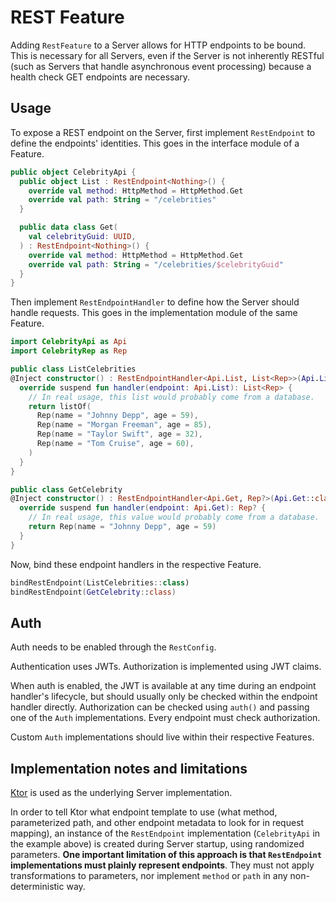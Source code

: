 # REST Feature

Adding `RestFeature` to a Server allows for HTTP endpoints to be bound.
This is necessary for all Servers, even if the Server is not inherently RESTful
(such as Servers that handle asynchronous event processing)
because a health check GET endpoints are necessary.

## Usage

To expose a REST endpoint on the Server,
first implement `RestEndpoint` to define the endpoints' identities.
This goes in the interface module of a Feature.

```kotlin
public object CelebrityApi {
  public object List : RestEndpoint<Nothing>() {
    override val method: HttpMethod = HttpMethod.Get
    override val path: String = "/celebrities"
  }

  public data class Get(
    val celebrityGuid: UUID,
  ) : RestEndpoint<Nothing>() {
    override val method: HttpMethod = HttpMethod.Get
    override val path: String = "/celebrities/$celebrityGuid"
  }
}
```

Then implement `RestEndpointHandler` to define how the Server should handle requests.
This goes in the implementation module of the same Feature.

```kotlin
import CelebrityApi as Api
import CelebrityRep as Rep

public class ListCelebrities
@Inject constructor() : RestEndpointHandler<Api.List, List<Rep>>(Api.List::class) {
  override suspend fun handler(endpoint: Api.List): List<Rep> {
    // In real usage, this list would probably come from a database.
    return listOf(
      Rep(name = "Johnny Depp", age = 59),
      Rep(name = "Morgan Freeman", age = 85),
      Rep(name = "Taylor Swift", age = 32),
      Rep(name = "Tom Cruise", age = 60),
    )
  }
}

public class GetCelebrity
@Inject constructor() : RestEndpointHandler<Api.Get, Rep?>(Api.Get::class) {
  override suspend fun handler(endpoint: Api.Get): Rep? {
    // In real usage, this value would probably come from a database.
    return Rep(name = "Johnny Depp", age = 59)
  }
}
```

Now, bind these endpoint handlers in the respective Feature.

```kotlin
bindRestEndpoint(ListCelebrities::class)
bindRestEndpoint(GetCelebrity::class)
```

## Auth

Auth needs to be enabled through the `RestConfig`.

Authentication uses JWTs.
Authorization is implemented using JWT claims.

When auth is enabled, the JWT is available at any time during an endpoint handler's lifecycle,
but should usually only be checked within the endpoint handler directly.
Authorization can be checked using `auth()` and passing one of the `Auth` implementations.
Every endpoint must check authorization.

Custom `Auth` implementations should live within their respective Features.

## Implementation notes and limitations

[Ktor](https://ktor.io/) is used as the underlying Server implementation.

In order to tell Ktor what endpoint template to use
(what method, parameterized path, and other endpoint metadata to look for in request mapping),
an instance of the `RestEndpoint` implementation (`CelebrityApi` in the example above)
is created during Server startup, using randomized parameters.
**One important limitation of this approach is that
`RestEndpoint` implementations must plainly represent endpoints**.
They must not apply transformations to parameters,
nor implement `method` or `path` in any non-deterministic way.
